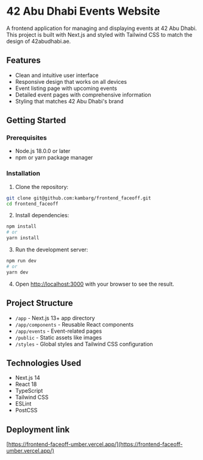 # 42 Abu Dhabi Events Website

A frontend application for managing and displaying events at 42 Abu Dhabi. This project is built with Next.js and styled with Tailwind CSS to match the design of 42abudhabi.ae.

## Features

- Clean and intuitive user interface
- Responsive design that works on all devices
- Event listing page with upcoming events
- Detailed event pages with comprehensive information
- Styling that matches 42 Abu Dhabi's brand

## Getting Started

### Prerequisites

- Node.js 18.0.0 or later
- npm or yarn package manager

### Installation

1. Clone the repository:
```bash
git clone git@github.com:kambarg/frontend_faceoff.git
cd frontend_faceoff
```

2. Install dependencies:
```bash
npm install
# or
yarn install
```

3. Run the development server:
```bash
npm run dev
# or
yarn dev
```

4. Open [http://localhost:3000](http://localhost:3000) with your browser to see the result.

## Project Structure

- `/app` - Next.js 13+ app directory
- `/app/components` - Reusable React components
- `/app/events` - Event-related pages
- `/public` - Static assets like images
- `/styles` - Global styles and Tailwind CSS configuration

## Technologies Used

- Next.js 14
- React 18
- TypeScript
- Tailwind CSS
- ESLint
- PostCSS 

## Deployment link

[https://frontend-faceoff-umber.vercel.app/](https://frontend-faceoff-umber.vercel.app/)
